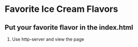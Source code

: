 # Favorite Ice Cream Flavors

## Put your favorite flavor in the index.html

1. Use http-server and view the page
